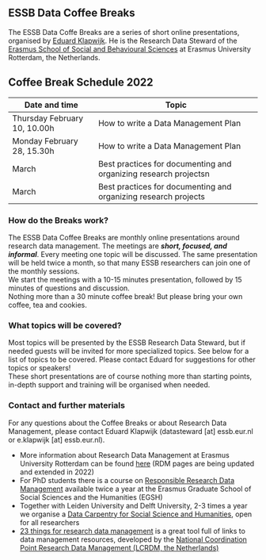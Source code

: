 ## ESSB Data Coffee Breaks

The ESSB Data Coffe Breaks are a series of short online presentations, organised by [Eduard Klapwijk](https://twitter.com/etklapwijk). He is the Research Data Steward of the [Erasmus School of Social and Behavioural Sciences](https://www.eur.nl/essb) at Erasmus University Rotterdam, the Netherlands.

## Coffee Break Schedule 2022

| Date and time | Topic |
| --- | --- |
| Thursday February 10, 10.00h | How to write a Data Management Plan |
| Monday February 28, 15.30h | How to write a Data Management Plan |
| March | Best practices for documenting and organizing research projectsn |
| March | Best practices for documenting and organizing research projects |

### How do the Breaks work?
The ESSB Data Coffee Breaks are monthly online presentations around research data management. The meetings are _**short, focused, and informal**_. 
Every meeting one topic will be discussed. The same presentation will be held twice a month, so that many ESSB researchers can join one of the monthly sessions.  
We start the meetings with a 10-15 minutes presentation, followed by 15 minutes of questions and discussion.  
Nothing more than a 30 minute coffee break! But please bring your own coffee, tea and cookies.  

### What topics will be covered?
Most topics will be presented by the ESSB Research Data Steward, but if needed guests will be invited for more specialized topics. See below for a list of topics to be covered. Please contact Eduard for suggestions for other topics or speakers!  
These short presentations are of course nothing more than starting points, in-depth support and training will be organised when needed.

### Contact and further materials
For any questions about the Coffee Breaks or about Research Data Management, please contact Eduard Klapwijk (datasteward [at] essb.eur.nl or e.klapwijk [at] essb.eur.nl).
- More information about Research Data Management at Erasmus University Rotterdam can be found [here](https://www.eur.nl/en/research/research-services/research-data-management) (RDM pages are being updated and extended in 2022)
- For PhD students there is a course on [Responsible Research Data Management](https://www.egsh.eur.nl/doctoral-education/phd-course-guide/responsible-research-data-management-rdm/) available twice a year at the Erasmus Graduate School of Social Sciences and the Humanities (EGSH)
- Together with Leiden University and Delft University, 2-3 times a year we organise a [Data Carpentry for Social Science and Humanities](https://eur-nl.github.io/2022-02-21-lde-online/), open for all researchers
- [23 things for research data management](https://23things.sites.uu.nl/) is a great tool full of links to data management resources, developed by the [National Coordination Point Research Data Management (LCRDM, the Netherlands)](https://www.lcrdm.nl/)
